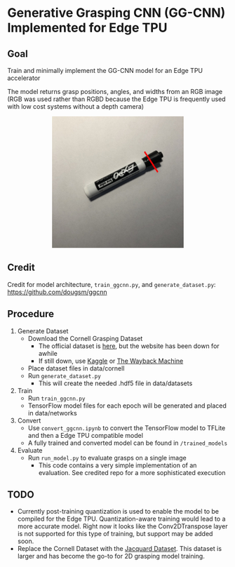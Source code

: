 # Generative Grasping CNN (GG-CNN) Implemented for Edge TPU

## Goal
Train and minimally implement the GG-CNN model for an Edge TPU accelerator

The model returns grasp positions, angles, and widths from an RGB image (RGB was used rather than RGBD because the Edge TPU is frequently used with low cost systems without a depth camera)

<p align="center">
    <img src="sample_imgs/img_1_inference.jpeg" width="300" alt="A nice picture of a marker with a line on it">
</p>

## Credit
Credit for model architecture, `train_ggcnn.py`, and `generate_dataset.py`: https://github.com/dougsm/ggcnn

## Procedure
1. Generate Dataset
    - Download the Cornell Grasping Dataset
        - The official dataset is [here](pr.cs.cornell.edu/grasping/rect_data/data.php), but the website has been down for awhile
        - If still down, use [Kaggle](https://www.kaggle.com/oneoneliu/cornell-grasp) or [The Wayback Machine](https://web.archive.org/web/20200728180352/pr.cs.cornell.edu/grasping/rect_data/data.php)
    - Place dataset files in data/cornell
    - Run `generate_dataset.py`
        - This will create the needed .hdf5 file in data/datasets
2. Train
    - Run `train_ggcnn.py`
    - TensorFlow model files for each epoch will be generated and placed in data/networks
3. Convert
    - Use `convert_ggcnn.ipynb` to convert the TensorFlow model to TFLite and then a Edge TPU compatible model
    - A fully trained and converted model can be found in `/trained_models`
4. Evaluate
    - Run `run_model.py` to evaluate grasps on a single image
        - This code contains a very simple implementation of an evaluation. See credited repo for a more sophisticated execution

## TODO
- Currently post-training quantization is used to enable the model to be compiled for the Edge TPU. Quantization-aware training would lead to a more accurate model. Right now it looks like the Conv2DTranspose layer is not supported for this type of training, but support may be added soon.
- Replace the Cornell Dataset with the [Jacquard Dataset](https://jacquard.liris.cnrs.fr/). This dataset is larger and has become the go-to for 2D grasping model training.
